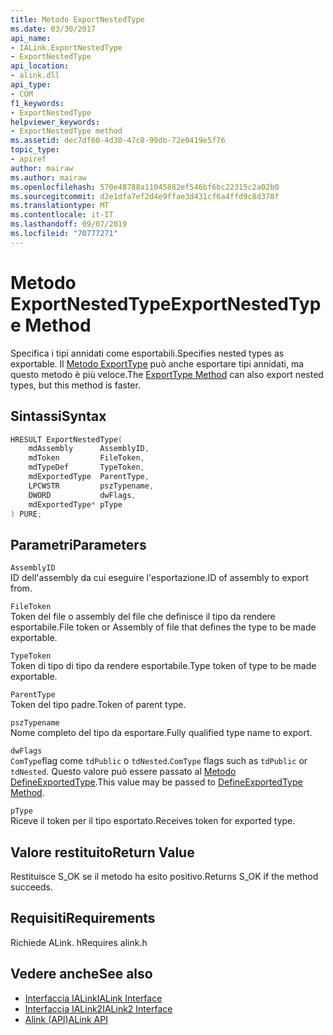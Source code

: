 ```yaml
---
title: Metodo ExportNestedType
ms.date: 03/30/2017
api_name:
- IALink.ExportNestedType
- ExportNestedType
api_location:
- alink.dll
api_type:
- COM
f1_keywords:
- ExportNestedType
helpviewer_keywords:
- ExportNestedType method
ms.assetid: dec7df60-4d30-47c8-99db-72e0419e5f76
topic_type:
- apiref
author: mairaw
ms.author: mairaw
ms.openlocfilehash: 570e48788a11045882ef546bf6bc22315c2a02b0
ms.sourcegitcommit: d2e1dfa7ef2d4e9ffae3d431cf6a4ffd9c8d378f
ms.translationtype: MT
ms.contentlocale: it-IT
ms.lasthandoff: 09/07/2019
ms.locfileid: "70777271"
---
```

# <a name="exportnestedtype-method"></a><span data-ttu-id="ba85c-102">Metodo ExportNestedType</span><span class="sxs-lookup"><span data-stu-id="ba85c-102">ExportNestedType Method</span></span>
<span data-ttu-id="ba85c-103">Specifica i tipi annidati come esportabili.</span><span class="sxs-lookup"><span data-stu-id="ba85c-103">Specifies nested types as exportable.</span></span> <span data-ttu-id="ba85c-104">Il [Metodo ExportType](exporttype-method.md) può anche esportare tipi annidati, ma questo metodo è più veloce.</span><span class="sxs-lookup"><span data-stu-id="ba85c-104">The [ExportType Method](exporttype-method.md) can also export nested types, but this method is faster.</span></span>  
  
## <a name="syntax"></a><span data-ttu-id="ba85c-105">Sintassi</span><span class="sxs-lookup"><span data-stu-id="ba85c-105">Syntax</span></span>  
  
```cpp  
HRESULT ExportNestedType(  
    mdAssembly      AssemblyID,  
    mdToken         FileToken,  
    mdTypeDef       TypeToken,  
    mdExportedType  ParentType,  
    LPCWSTR         pszTypename,  
    DWORD           dwFlags,  
    mdExportedType* pType  
) PURE;   
```  
  
## <a name="parameters"></a><span data-ttu-id="ba85c-106">Parametri</span><span class="sxs-lookup"><span data-stu-id="ba85c-106">Parameters</span></span>  
 `AssemblyID`  
 <span data-ttu-id="ba85c-107">ID dell'assembly da cui eseguire l'esportazione.</span><span class="sxs-lookup"><span data-stu-id="ba85c-107">ID of assembly to export from.</span></span>  
  
 `FileToken`  
 <span data-ttu-id="ba85c-108">Token del file o assembly del file che definisce il tipo da rendere esportabile.</span><span class="sxs-lookup"><span data-stu-id="ba85c-108">File token or Assembly of file that defines the type to be made exportable.</span></span>  
  
 `TypeToken`  
 <span data-ttu-id="ba85c-109">Token di tipo di tipo da rendere esportabile.</span><span class="sxs-lookup"><span data-stu-id="ba85c-109">Type token of type to be made exportable.</span></span>  
  
 `ParentType`  
 <span data-ttu-id="ba85c-110">Token del tipo padre.</span><span class="sxs-lookup"><span data-stu-id="ba85c-110">Token of parent type.</span></span>  
  
 `pszTypename`  
 <span data-ttu-id="ba85c-111">Nome completo del tipo da esportare.</span><span class="sxs-lookup"><span data-stu-id="ba85c-111">Fully qualified type name to export.</span></span>  
  
 `dwFlags`  
 <span data-ttu-id="ba85c-112">`ComType`flag come `tdPublic` o `tdNested`.</span><span class="sxs-lookup"><span data-stu-id="ba85c-112">`ComType` flags such as `tdPublic` or `tdNested`.</span></span> <span data-ttu-id="ba85c-113">Questo valore può essere passato al [Metodo DefineExportedType](../metadata/imetadataassemblyemit-defineexportedtype-method.md).</span><span class="sxs-lookup"><span data-stu-id="ba85c-113">This value may be passed to [DefineExportedType Method](../metadata/imetadataassemblyemit-defineexportedtype-method.md).</span></span>  
  
 `pType`  
 <span data-ttu-id="ba85c-114">Riceve il token per il tipo esportato.</span><span class="sxs-lookup"><span data-stu-id="ba85c-114">Receives token for exported type.</span></span>  
  
## <a name="return-value"></a><span data-ttu-id="ba85c-115">Valore restituito</span><span class="sxs-lookup"><span data-stu-id="ba85c-115">Return Value</span></span>  
 <span data-ttu-id="ba85c-116">Restituisce S_OK se il metodo ha esito positivo.</span><span class="sxs-lookup"><span data-stu-id="ba85c-116">Returns S_OK if the method succeeds.</span></span>  
  
## <a name="requirements"></a><span data-ttu-id="ba85c-117">Requisiti</span><span class="sxs-lookup"><span data-stu-id="ba85c-117">Requirements</span></span>  
 <span data-ttu-id="ba85c-118">Richiede ALink. h</span><span class="sxs-lookup"><span data-stu-id="ba85c-118">Requires alink.h</span></span>  
  
## <a name="see-also"></a><span data-ttu-id="ba85c-119">Vedere anche</span><span class="sxs-lookup"><span data-stu-id="ba85c-119">See also</span></span>

- [<span data-ttu-id="ba85c-120">Interfaccia IALink</span><span class="sxs-lookup"><span data-stu-id="ba85c-120">IALink Interface</span></span>](ialink-interface.md)
- [<span data-ttu-id="ba85c-121">Interfaccia IALink2</span><span class="sxs-lookup"><span data-stu-id="ba85c-121">IALink2 Interface</span></span>](ialink2-interface.md)
- [<span data-ttu-id="ba85c-122">Alink (API)</span><span class="sxs-lookup"><span data-stu-id="ba85c-122">ALink API</span></span>](index.md)
